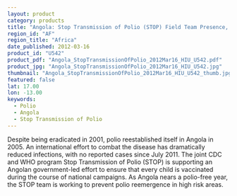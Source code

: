 ```yaml
---
layout: product
category: products
title: "Angola: Stop Transmission of Polio (STOP) Field Team Presence, 2012"
region_id: "AF"
region_title: "Africa"
date_published: 2012-03-16
product_id: "U542"
product_pdf: "Angola_StopTransmissionOfPolio_2012Mar16_HIU_U542.pdf"
product_jpg: "Angola_StopTransmissionOfPolio_2012Mar16_HIU_U542.jpg"
thumbnail: "Angola_StopTransmissionOfPolio_2012Mar16_HIU_U542_thumb.jpg"
featured: false
lat: 17.00
lon: -13.00
keywords:
  - Polio
  - Angola
  - Stop Transmission of Polio
---
```

Despite being eradicated in 2001, polio reestablished itself in Angola in 2005. An international effort to combat the disease has dramatically reduced infections, with no reported cases since July 2011. The joint CDC and WHO program Stop Transmission of Polio (STOP) is supporting an Angolan government-led effort to ensure that every child is vaccinated during the course of national campaigns. As Angola nears a polio-free year, the STOP team is working to prevent polio reemergence in high risk areas.
